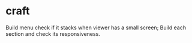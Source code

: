 # craft
Build menu check if it stacks when viewer has a small screen;
Build each section and check its responsiveness.
